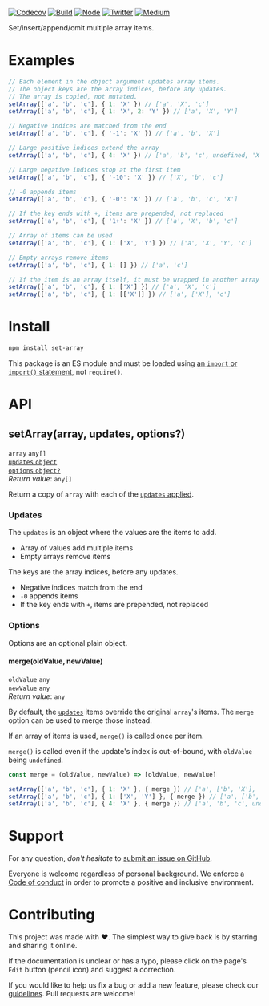 [![Codecov](https://img.shields.io/codecov/c/github/ehmicky/set-array.svg?label=tested&logo=codecov)](https://codecov.io/gh/ehmicky/set-array)
[![Build](https://github.com/ehmicky/set-array/workflows/Build/badge.svg)](https://github.com/ehmicky/set-array/actions)
[![Node](https://img.shields.io/node/v/set-array.svg?logo=node.js)](https://www.npmjs.com/package/set-array)
[![Twitter](https://img.shields.io/badge/%E2%80%8B-twitter-4cc61e.svg?logo=twitter)](https://twitter.com/intent/follow?screen_name=ehmicky)
[![Medium](https://img.shields.io/badge/%E2%80%8B-medium-4cc61e.svg?logo=medium)](https://medium.com/@ehmicky)

Set/insert/append/omit multiple array items.

# Examples

```js
// Each element in the object argument updates array items.
// The object keys are the array indices, before any updates.
// The array is copied, not mutated.
setArray(['a', 'b', 'c'], { 1: 'X' }) // ['a', 'X', 'c']
setArray(['a', 'b', 'c'], { 1: 'X', 2: 'Y' }) // ['a', 'X', 'Y']

// Negative indices are matched from the end
setArray(['a', 'b', 'c'], { '-1': 'X' }) // ['a', 'b', 'X']

// Large positive indices extend the array
setArray(['a', 'b', 'c'], { 4: 'X' }) // ['a', 'b', 'c', undefined, 'X']

// Large negative indices stop at the first item
setArray(['a', 'b', 'c'], { '-10': 'X' }) // ['X', 'b', 'c']

// -0 appends items
setArray(['a', 'b', 'c'], { '-0': 'X' }) // ['a', 'b', 'c', 'X']

// If the key ends with +, items are prepended, not replaced
setArray(['a', 'b', 'c'], { '1+': 'X' }) // ['a', 'X', 'b', 'c']

// Array of items can be used
setArray(['a', 'b', 'c'], { 1: ['X', 'Y'] }) // ['a', 'X', 'Y', 'c']

// Empty arrays remove items
setArray(['a', 'b', 'c'], { 1: [] }) // ['a', 'c']

// If the item is an array itself, it must be wrapped in another array
setArray(['a', 'b', 'c'], { 1: ['X'] }) // ['a', 'X', 'c']
setArray(['a', 'b', 'c'], { 1: [['X']] }) // ['a', ['X'], 'c']
```

# Install

```bash
npm install set-array
```

This package is an ES module and must be loaded using
[an `import` or `import()` statement](https://gist.github.com/sindresorhus/a39789f98801d908bbc7ff3ecc99d99c),
not `require()`.

# API

## setArray(array, updates, options?)

`array` `any[]`\
[`updates` `object`](#updates)\
[`options` `object?`](#options)\
_Return value_: `any[]`

Return a copy of `array` with each of the [`updates` applied](#updates).

### Updates

The `updates` is an object where the values are the items to add.

- Array of values add multiple items
- Empty arrays remove items

The keys are the array indices, before any updates.

- Negative indices match from the end
- `-0` appends items
- If the key ends with `+`, items are prepended, not replaced

### Options

Options are an optional plain object.

#### merge(oldValue, newValue)

`oldValue` `any`\
`newValue` `any`\
_Return value_: `any`

By default, the [`updates`](#updates) items override the original `array`'s
items. The `merge` option can be used to merge those instead.

If an array of items is used, `merge()` is called once per item.

`merge()` is called even if the update's index is out-of-bound, with `oldValue`
being `undefined`.

```js
const merge = (oldValue, newValue) => [oldValue, newValue]

setArray(['a', 'b', 'c'], { 1: 'X' }, { merge }) // ['a', ['b', 'X'], 'c']
setArray(['a', 'b', 'c'], { 1: ['X', 'Y'] }, { merge }) // ['a', ['b', 'X'], ['b', 'Y'], 'c']
setArray(['a', 'b', 'c'], { 4: 'X' }, { merge }) // ['a', 'b', 'c', undefined, [undefined, 'X']]
```

# Support

For any question, _don't hesitate_ to [submit an issue on GitHub](../../issues).

Everyone is welcome regardless of personal background. We enforce a
[Code of conduct](CODE_OF_CONDUCT.md) in order to promote a positive and
inclusive environment.

# Contributing

This project was made with ❤️. The simplest way to give back is by starring and
sharing it online.

If the documentation is unclear or has a typo, please click on the page's `Edit`
button (pencil icon) and suggest a correction.

If you would like to help us fix a bug or add a new feature, please check our
[guidelines](CONTRIBUTING.md). Pull requests are welcome!

<!-- Thanks go to our wonderful contributors: -->

<!-- ALL-CONTRIBUTORS-LIST:START -->
<!-- prettier-ignore -->
<!--
<table><tr><td align="center"><a href="https://twitter.com/ehmicky"><img src="https://avatars2.githubusercontent.com/u/8136211?v=4" width="100px;" alt="ehmicky"/><br /><sub><b>ehmicky</b></sub></a><br /><a href="https://github.com/ehmicky/set-array/commits?author=ehmicky" title="Code">💻</a> <a href="#design-ehmicky" title="Design">🎨</a> <a href="#ideas-ehmicky" title="Ideas, Planning, & Feedback">🤔</a> <a href="https://github.com/ehmicky/set-array/commits?author=ehmicky" title="Documentation">📖</a></td></tr></table>
 -->
<!-- ALL-CONTRIBUTORS-LIST:END -->

